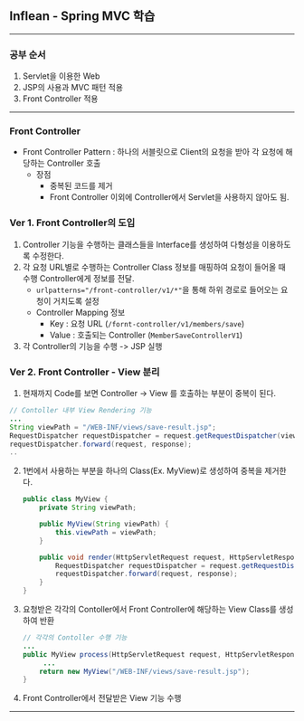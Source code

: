 ## Inflean - Spring MVC  학습

---

### 공부 순서

1. Servlet을 이용한 Web 
2. JSP의 사용과 MVC 패턴 적용
3. Front Controller 적용

---

### Front Controller

- Front Controller Pattern : 하나의 서블릿으로 Client의 요청을 받아 각 요청에  해당하는 Controller 호출
  - 장점
    - 중복된 코드를 제거
    - Front Controller 이외에 Controller에서 Servlet을 사용하지 않아도 됨.

### Ver 1. Front Controller의 도입

1. Controller 기능을 수행하는 클래스들을 Interface를 생성하여 다형성을 이용하도록 수정한다.
2. 각 요청 URL별로 수행하는 Controller Class 정보를 매핑하여 요청이 들어올 때 수행 Controller에게 정보를 전달.
   - `urlpatterns="/front-controller/v1/*"`을 통해 하위 경로로 들어오는 요청이 거치도록 설정
   - Controller Mapping 정보 
     - Key : 요청 URL (`/fornt-controller/v1/members/save`)
     - Value : 호출되는 Controller (`MemberSaveControllerV1`)
3. 각 Controller의 기능을 수행 -> JSP 실행

### Ver 2. Front Controller - View 분리

1.  현재까지 Code를 보면 Controller  ->  View 를 호출하는 부분이 중복이 된다.

   ```java
   // Contoller 내부 View Rendering 기능
   ...
   String viewPath = "/WEB-INF/views/save-result.jsp";
   RequestDispatcher requestDispatcher = request.getRequestDispatcher(viewPath);
   requestDispatcher.forward(request, response);
   ..
   ```

2. 1번에서 사용하는 부분을 하나의 Class(Ex. MyView)로 생성하여 중복을 제거한다.

   ```java
   public class MyView {
       private String viewPath;
   
       public MyView(String viewPath) {
           this.viewPath = viewPath;
       }
   
       public void render(HttpServletRequest request, HttpServletResponse response) throws ServletException, IOException {
           RequestDispatcher requestDispatcher = request.getRequestDispatcher(viewPath);
           requestDispatcher.forward(request, response);
       }
   }
   ```

3. 요청받은 각각의 Contoller에서 Front Controller에 해당하는 View Class를 생성하여 반환

   ```java
   // 각각의 Contoller 수행 기능 
   ...
   public MyView process(HttpServletRequest request, HttpServletResponse response) throws ServletException, IOException {
   		...
       return new MyView("/WEB-INF/views/save-result.jsp");
   }
   ```

4. Front Controller에서 전달받은 View 기능  수행

---

